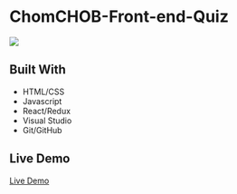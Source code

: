 # ChomCHOB-Front-end-Quiz

<img src="https://user-images.githubusercontent.com/52394519/193432508-3be7a3dc-ab88-45b3-9183-4363793eea4e.png">

## Built With

- HTML/CSS
- Javascript
- React/Redux
- Visual Studio
- Git/GitHub

## Live Demo

[Live Demo](https://augarh.github.io/ChomCHOB-Front-end-Quiz/)
